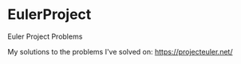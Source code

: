 # EulerProject
Euler Project Problems

My solutions to the problems I've solved on:
https://projecteuler.net/
